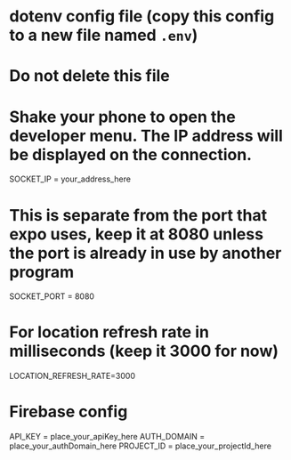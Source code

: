 # dotenv config file (copy this config to a new file named `.env`)

# **Do not delete this file**

# Shake your phone to open the developer menu. The IP address will be displayed on the connection.

SOCKET_IP = your_address_here

# This is separate from the port that expo uses, keep it at 8080 unless the port is already in use by another program

SOCKET_PORT = 8080

# For location refresh rate in milliseconds (keep it 3000 for now)

LOCATION_REFRESH_RATE=3000

# Firebase config

API_KEY = place_your_apiKey_here
AUTH_DOMAIN = place_your_authDomain_here
PROJECT_ID = place_your_projectId_here
